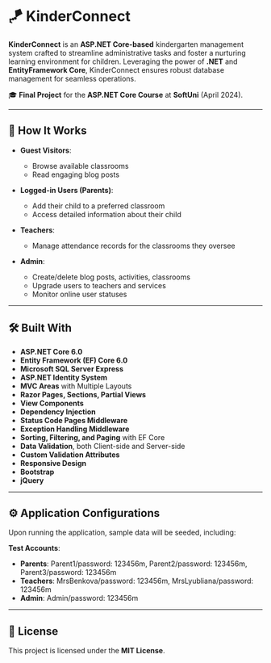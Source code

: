 # 🪁 KinderConnect
**KinderConnect** is an **ASP.NET Core-based** kindergarten management system crafted to streamline administrative tasks and foster a nurturing learning environment for children. Leveraging the power of **.NET** and **EntityFramework Core**, KinderConnect ensures robust database management for seamless operations.

🎓 **Final Project** for the **ASP.NET Core Course** at **SoftUni** (April 2024).

---

## 📝 How It Works

- **Guest Visitors**:
  - Browse available classrooms
  - Read engaging blog posts

- **Logged-in Users (Parents)**:
  - Add their child to a preferred classroom
  - Access detailed information about their child

- **Teachers**:
  - Manage attendance records for the classrooms they oversee

- **Admin**:
  - Create/delete blog posts, activities, classrooms
  - Upgrade users to teachers and services
  - Monitor online user statuses

---

## 🛠️ Built With

- **ASP.NET Core 6.0**
- **Entity Framework (EF) Core 6.0**
- **Microsoft SQL Server Express**
- **ASP.NET Identity System**
- **MVC Areas** with Multiple Layouts
- **Razor Pages, Sections, Partial Views**
- **View Components**
- **Dependency Injection**
- **Status Code Pages Middleware**
- **Exception Handling Middleware**
- **Sorting, Filtering, and Paging** with EF Core
- **Data Validation**, both Client-side and Server-side
- **Custom Validation Attributes**
- **Responsive Design**
- **Bootstrap**
- **jQuery**

---

## ⚙️ Application Configurations

Upon running the application, sample data will be seeded, including:

**Test Accounts**:
- **Parents**: Parent1/password: 123456m, Parent2/password: 123456m, Parent3/password: 123456m
- **Teachers**: MrsBenkova/password: 123456m, MrsLyubliana/password: 123456m
- **Admin**: Admin/password: 123456m

---

## 📜 License

This project is licensed under the **MIT License**.

